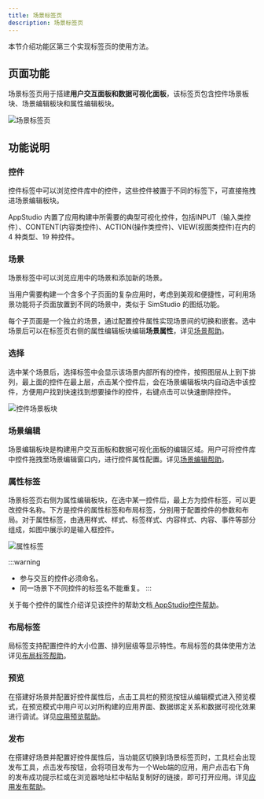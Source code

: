 ```yaml
---
title: 场景标签页
description: 场景标签页
---
```


本节介绍功能区第三个实现标签页的使用方法。

## 页面功能

场景标签页用于搭建**用户交互面板和数据可视化面板**，该标签页包含控件场景板块、场景编辑板块和属性编辑板块。

![场景标签页](./1.png)

## 功能说明

### 控件

控件标签中可以浏览控件库中的控件，这些控件被置于不同的标签下，可直接拖拽进场景编辑板块。

AppStudio 内置了应用构建中所需要的典型可视化控件，包括INPUT（输入类控件）、CONTENT(内容类控件)、ACTION(操作类控件)、VIEW(视图类控件)在内的 4 种类型、19 种控件。

### 场景

场景标签中可以浏览应用中的场景和添加新的场景。

当用户需要构建一个含多个子页面的复杂应用时，考虑到美观和便捷性，可利用场景功能将子页面放置到不同的场景中，类似于 SimStudio 的图纸功能。

每个子页面是一个独立的场景，通过配置控件属性实现场景间的切换和嵌套。选中场景后可以在标签页右侧的属性编辑板块编辑**场景属性**，详见[场景帮助](./sence-sub/index.md)。

### 选择

选中某个场景后，选择标签中会显示该场景内部所有的控件，按照图层从上到下排列，最上面的控件在最上层，点击某个控件后，会在场景编辑板块内自动选中该控件，方便用户找到快速找到想要操作的控件，右键点击可以快速删除控件。

![控件场景板块](./2.png)

### 场景编辑

场景编辑板块是构建用户交互面板和数据可视化面板的编辑区域。用户可将控件库中控件拖拽至场景编辑窗口内，进行控件属性配置。详见[场景编辑帮助](./edit/index.md)。

### 属性标签

场景标签页右侧为属性编辑板块，在选中某一控件后，最上方为控件标签，可以更改控件名称。下方是控件的属性标签和布局标签，分别用于配置控件的参数和布局。对于属性标签，由通用样式、样式、标签样式、内容样式、内容、事件等部分组成，如图中展示的是输入框控件。

![属性标签](./3.png)

:::warning
- 参与交互的控件必须命名。
- 同一场景下不同控件的标签名不能重复。
:::

关于每个控件的属性介绍详见该控件的帮助文档[ AppStudio控件帮助](../../../stuff/index.md)。

### 布局标签

局标签支持配置控件的大小位置、排列层级等显示特性。布局标签的具体使用方法详见[布局标签帮助](./font/index.md)。

### 预览

在搭建好场景并配置好控件属性后，点击工具栏的预览按钮从编辑模式进入预览模式，在预览模式中用户可以对所构建的应用界面、数据绑定关系和数据可视化效果进行调试。详见[应用预览帮助](../../../basic/pre/index.md)。

### 发布

在搭建好场景并配置好控件属性后，当功能区切换到场景标签页时，工具栏会出现发布工具，点击发布按钮，会将项目发布为一个Web端的应用，用户点击右下角的发布成功提示栏或在浏览器地址栏中粘贴复制好的链接，即可打开应用。详见[应用发布帮助](../../../basic/publish/index.md)。